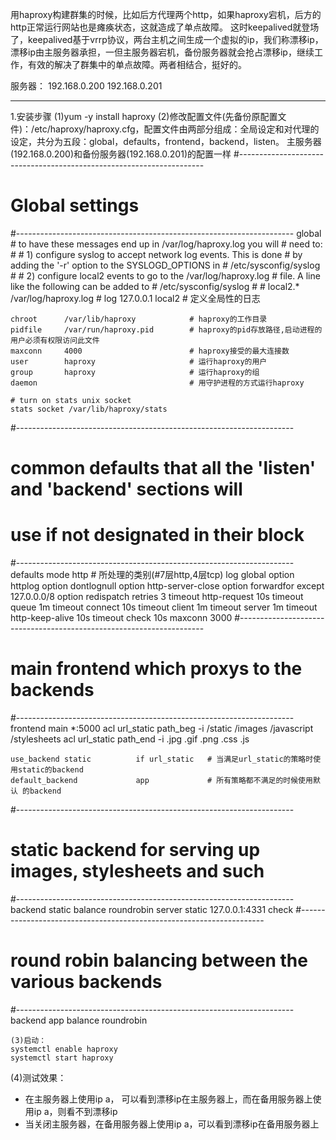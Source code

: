 用haproxy构建群集的时候，比如后方代理两个http，如果haproxy宕机，后方的http正常运行网站也是瘫痪状态，这就造成了单点故障。
这时keepalived就登场了，keepalived基于vrrp协议，两台主机之间生成一个虚拟的ip，我们称漂移ip，漂移ip由主服务器承担，一但主服务器宕机，备份服务器就会抢占漂移ip，继续工作，有效的解决了群集中的单点故障。两者相结合，挺好的。

服务器：
192.168.0.200
192.168.0.201

---
1.安装步骤
(1)yum -y install haproxy
(2)修改配置文件(先备份原配置文件)：/etc/haproxy/haproxy.cfg，配置文件由两部分组成：全局设定和对代理的设定，共分为五段：global，defaults，frontend，backend，listen。
主服务器(192.168.0.200)和备份服务器(192.168.0.201)的配置一样
#---------------------------------------------------------------------
# Global settings
#---------------------------------------------------------------------
global
    # to have these messages end up in /var/log/haproxy.log you will
    # need to:
    #
    # 1) configure syslog to accept network log events.  This is done
    #    by adding the '-r' option to the SYSLOGD_OPTIONS in
    #    /etc/sysconfig/syslog
    #
    # 2) configure local2 events to go to the /var/log/haproxy.log
    #   file. A line like the following can be added to
    #   /etc/sysconfig/syslog
    #
    #    local2.*                       /var/log/haproxy.log
    #
    log         127.0.0.1 local2            # 定义全局性的日志

    chroot      /var/lib/haproxy            # haproxy的工作目录
    pidfile     /var/run/haproxy.pid        # haproxy的pid存放路径,启动进程的用户必须有权限访问此文件
    maxconn     4000                        # haproxy接受的最大连接数
    user        haproxy                     # 运行haproxy的用户
    group       haproxy                     # 运行haproxy的组
    daemon                                  # 用守护进程的方式运行haproxy

    # turn on stats unix socket
    stats socket /var/lib/haproxy/stats
#---------------------------------------------------------------------
# common defaults that all the 'listen' and 'backend' sections will
# use if not designated in their block
#---------------------------------------------------------------------
defaults
    mode                    http                # 所处理的类别(#7层http,4层tcp) 
    log                     global
    option                  httplog
    option                  dontlognull
    option http-server-close
    option forwardfor       except 127.0.0.0/8
    option                  redispatch
    retries                 3
    timeout http-request    10s
    timeout queue           1m
    timeout connect         10s
    timeout client          1m
    timeout server          1m
    timeout http-keep-alive 10s
    timeout check           10s
    maxconn                 3000
#---------------------------------------------------------------------
# main frontend which proxys to the backends
#---------------------------------------------------------------------
frontend  main *:5000
    acl url_static       path_beg       -i /static /images /javascript /stylesheets
    acl url_static       path_end       -i .jpg .gif .png .css .js

    use_backend static          if url_static   # 当满足url_static的策略时使用static的backend
    default_backend             app             # 所有策略都不满足的时候使用默认 的backend
#---------------------------------------------------------------------
# static backend for serving up images, stylesheets and such
#---------------------------------------------------------------------
backend static
    balance     roundrobin
    server      static 127.0.0.1:4331 check
#---------------------------------------------------------------------
# round robin balancing between the various backends
#---------------------------------------------------------------------
backend app
    balance     roundrobin
```
(3)启动：
systemctl enable haproxy
systemctl start haproxy
```
(4)测试效果：
- 在主服务器上使用ip a， 可以看到漂移ip在主服务器上，而在备用服务器上使用ip a，则看不到漂移ip
- 当关闭主服务器，在备用服务器上使用ip a，可以看到漂移ip在备用服务器上

